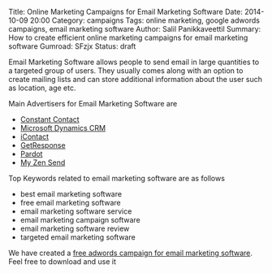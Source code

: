 Title: Online Marketing Campaigns for Email Marketing Software
Date: 2014-10-09 20:00
Category: campaigns
Tags: online marketing, google adwords campaigns, email marketing software
Author: Salil Panikkaveettil
Summary: How to create efficient online marketing campaigns for email marketing software
Gumroad: SFzjx
Status: draft

Email Marketing Software allows people to send email in large quantities to a targeted group of users. They usually comes along with an option to create mailing lists and can store additional information about the user such as location, age etc.

Main Advertisers for Email Marketing Software are 

- [Constant Contact](http://www.constantcontact.com/ "Constant Contact Email Marketing Software")
- [Microsoft Dynamics CRM](http://www.microsoft.com "Microsoft Email Marketing Software")
- [iContact](http://www.icontact.com/ "iContact Email Marketing Software")
- [GetResponse](http://www.getresponse.com/ "GetResponse Email Marketing Software")
- [Pardot](http://www.pardot.com/ "Pardot Email Marketing Software")
- [My Zen Send](http://www.myzensend.com/ "My Zen Send Email Marketing Software")

Top Keywords related to email marketing software are as follows

- best email marketing software
- free email marketing software
- email marketing software service
- email marketing campaign software
- email marketing software review
- targeted email marketing software

We have created a [free adwords campaign for email marketing software](https://gumroad.com/l/SFzjx "free adwords campaign for email marketing software"). Feel free to download and use it

